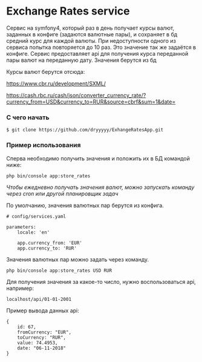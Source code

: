 # Exchange Rates service

Cервис на symfony4, который раз в день получает курсы валют, заданных в конфиге (задаются валютные пары), и сохраняет в бд средний курс  для каждой валюты. При недоступности одного из сервиса попытка повторяется до 10 раз. Это значение так же задаётся в конфиге. 
Сервис предоставляет api для получения курса переданной  пары валют на переданную дату. Значения берутся из бд

Курсы валют берутся отсюда:

https://www.cbr.ru/development/SXML/

https://cash.rbc.ru/cash/json/converter_currency_rate/?currency_from=USD&currency_to=RUR&source=cbrf&sum=1&date=

### С чего начать
```angular2html
$ git clone https://github.com/dryyyyy/ExhangeRatesApp.git
```

### Пример использования
Сперва необходимо получить значения и положить их в БД командой ниже:
```angular2html
php bin/console app:store_rates
```
*Чтобы ежедневно получать значения валют, можно запускать команду через cron или другой планировщик задач*

По умолчанию, значения валютных пар берутся из конфига.
```angular2html
# config/services.yaml

parameters:
    locale: 'en'

    app.currency_from: 'EUR'
    app.currency_to: 'RUR'
```
Значения валютных пар можно задать через команду.
```angular2html
php bin/console app:store_rates USD RUR
```
Для получения значения за какое-то число, нужно воспользоваться api, например:
```angular2html
localhost/api/01-01-2001
``` 
Пример вывода данных api:
```angular2html
{
    id: 67,
    fromCurrency: "EUR",
    toCurrency: "RUR",
    value: 74.4953,
    date: "06-11-2018"
}
```
